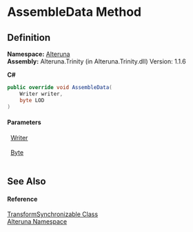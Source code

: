 # AssembleData Method




## Definition
**Namespace:** <a href="N_Alteruna">Alteruna</a>  
**Assembly:** Alteruna.Trinity (in Alteruna.Trinity.dll) Version: 1.1.6

**C#**
``` C#
public override void AssembleData(
	Writer writer,
	byte LOD
)
```



#### Parameters
<dl><dt>  <a href="T_Alteruna_Writer">Writer</a></dt><dd> </dd><dt>  <a href="https://learn.microsoft.com/dotnet/api/system.byte" target="_blank" rel="noopener noreferrer">Byte</a></dt><dd> </dd></dl>

## See Also


#### Reference
<a href="T_Alteruna_TransformSynchronizable">TransformSynchronizable Class</a>  
<a href="N_Alteruna">Alteruna Namespace</a>  
